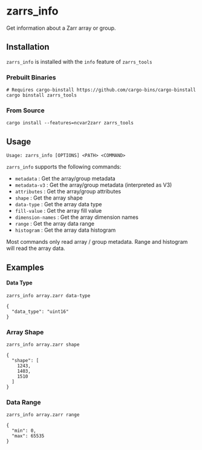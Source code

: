 # zarrs_info

Get information about a Zarr array or group.

## Installation
`zarrs_info` is installed with the `info` feature of `zarrs_tools`

### Prebuilt Binaries
```shell
# Requires cargo-binstall https://github.com/cargo-bins/cargo-binstall
cargo binstall zarrs_tools
```

### From Source
```shell
cargo install --features=ncvar2zarr zarrs_tools
```

## Usage

```text
Usage: zarrs_info [OPTIONS] <PATH> <COMMAND>
```

`zarrs_info` supports the following commands:

 - `metadata`         : Get the array/group metadata
 - `metadata-v3`      : Get the array/group metadata (interpreted as V3)
 - `attributes`       : Get the array/group attributes
 - `shape`            : Get the array shape
 - `data-type`        : Get the array data type
 - `fill-value`       : Get the array fill value
 - `dimension-names`  : Get the array dimension names
 - `range`            : Get the array data range
 - `histogram`        : Get the array data histogram

Most commands only read array / group metadata.
Range and histogram will read the array data.

## Examples

#### Data Type
```shell
zarrs_info array.zarr data-type
```
```text
{
  "data_type": "uint16"
}
```

### Array Shape
```shell
zarrs_info array.zarr shape
```
```text
{
  "shape": [
    1243,
    1403,
    1510
  ]
}
```

### Data Range
```shell
zarrs_info array.zarr range
```
```text
{
  "min": 0,
  "max": 65535
}
```
